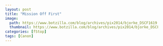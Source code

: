 ```yaml
---
layout: post
title: "Mission Off First"
image:
  path: https://www.botzilla.com/blog/archives/pix2014/bjorke_DSCF1619.jpg
  thumbnail: https://www.botzilla.com/blog/archives/pix2014/bjorke_DSCF1619.jpg
categories: [fStop]
tags: [Canon]
---
```


